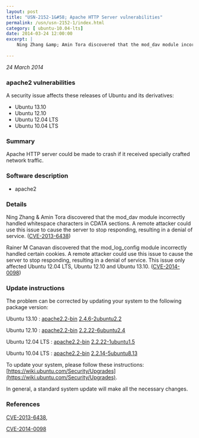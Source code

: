 ```yaml
---
layout: post
title: "USN-2152-1&#58; Apache HTTP Server vulnerabilities"
permalink: /usn/usn-2152-1/index.html
category: [ ubuntu-10.04-lts]
date: 2014-03-24 12:00:00
excerpt: |
    Ning Zhang &amp; Amin Tora discovered that the mod_dav module incorrectly handled whitespace characters in CDATA sections. A remote attacker could use this issue to cause the server to stop responding, resulting in a denial of service. ([CVE-2013-6438](http://people.ubuntu.com/~ubuntu-security/cve/CVE-2013-6438))
    
--- 
```

 
 

*24 March 2014*

### apache2 vulnerabilities

A security issue affects these releases of Ubuntu and its derivatives:

* Ubuntu 13.10
* Ubuntu 12.10
* Ubuntu 12.04 LTS
* Ubuntu 10.04 LTS

### Summary

Apache HTTP server could be made to crash if it received specially crafted network traffic.

### Software description

* apache2 

### Details

Ning Zhang &amp; Amin Tora discovered that the mod_dav module incorrectly handled whitespace characters in CDATA sections. A remote attacker could use this issue to cause the server to stop responding, resulting in a denial of service. ([CVE-2013-6438](http://people.ubuntu.com/~ubuntu-security/cve/CVE-2013-6438))

Rainer M Canavan discovered that the mod_log_config module incorrectly handled certain cookies. A remote attacker could use this issue to cause the server to stop responding, resulting in a denial of service. This issue only affected Ubuntu 12.04 LTS, Ubuntu 12.10 and Ubuntu 13.10. ([CVE-2014-0098](http://people.ubuntu.com/~ubuntu-security/cve/CVE-2014-0098)) 

### Update instructions

The problem can be corrected by updating your system to the following package version:

Ubuntu 13.10
 : [apache2.2-bin](https://launchpad.net/ubuntu/+source/apache2) <span> [2.4.6-2ubuntu2.2](https://launchpad.net/ubuntu/+source/apache2/2.4.6-2ubuntu2.2) </span> 

Ubuntu 12.10
 : [apache2.2-bin](https://launchpad.net/ubuntu/+source/apache2) <span> [2.2.22-6ubuntu2.4](https://launchpad.net/ubuntu/+source/apache2/2.2.22-6ubuntu2.4) </span> 

Ubuntu 12.04 LTS
 : [apache2.2-bin](https://launchpad.net/ubuntu/+source/apache2) <span> [2.2.22-1ubuntu1.5](https://launchpad.net/ubuntu/+source/apache2/2.2.22-1ubuntu1.5) </span> 

Ubuntu 10.04 LTS
 : [apache2.2-bin](https://launchpad.net/ubuntu/+source/apache2) <span> [2.2.14-5ubuntu8.13](https://launchpad.net/ubuntu/+source/apache2/2.2.14-5ubuntu8.13) </span> 

To update your system, please follow these instructions: [https://wiki.ubuntu.com/Security/Upgrades](https://wiki.ubuntu.com/Security/Upgrades).

In general, a standard system update will make all the necessary changes. 

### References

 
 [CVE-2013-6438](http://people.ubuntu.com/~ubuntu-security/cve/CVE-2013-6438), 

 [CVE-2014-0098](http://people.ubuntu.com/~ubuntu-security/cve/CVE-2014-0098)
 

